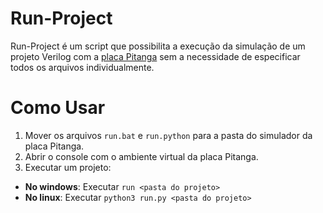 # Run-Project
Run-Project é um script que possibilita a execução da simulação de um projeto Verilog com a [placa Pitanga](https://www.inplace-da.com/) sem a necessidade de especificar todos os arquivos individualmente.

# Como Usar

1. Mover os arquivos `run.bat` e `run.python` para a pasta do simulador da placa Pitanga.
2. Abrir o console com o ambiente virtual da placa Pitanga.
3. Executar um projeto:
  * __No windows__: Executar `run <pasta do projeto>`
  * __No linux__: Executar `python3 run.py <pasta do projeto>`